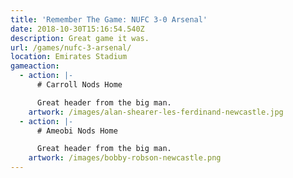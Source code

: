 ```yaml
---
title: 'Remember The Game: NUFC 3-0 Arsenal'
date: 2018-10-30T15:16:54.540Z
description: Great game it was.
url: /games/nufc-3-arsenal/
location: Emirates Stadium
gameaction:
  - action: |-
      # Carroll Nods Home

      Great header from the big man.
    artwork: /images/alan-shearer-les-ferdinand-newcastle.jpg
  - action: |-
      # Ameobi Nods Home

      Great header from the big man.
    artwork: /images/bobby-robson-newcastle.png
---
```



